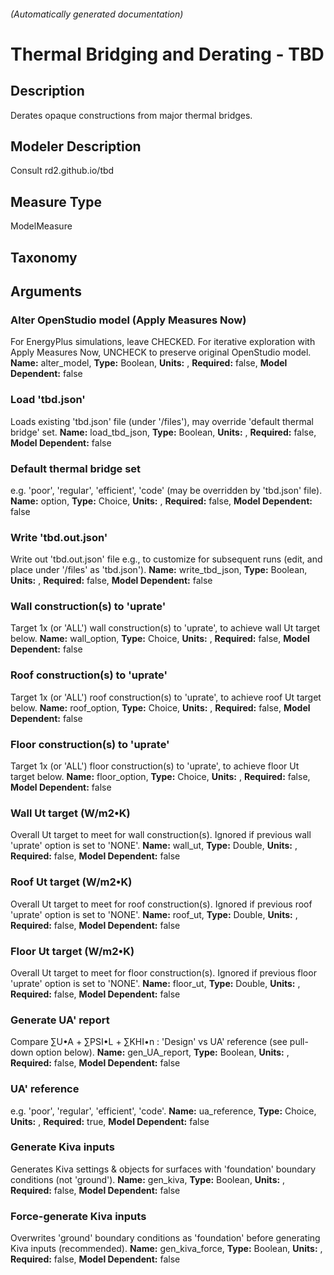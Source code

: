

###### (Automatically generated documentation)

# Thermal Bridging and Derating - TBD

## Description
Derates opaque constructions from major thermal bridges.

## Modeler Description
Consult rd2.github.io/tbd

## Measure Type
ModelMeasure

## Taxonomy


## Arguments


### Alter OpenStudio model (Apply Measures Now)
For EnergyPlus simulations, leave CHECKED. For iterative exploration with Apply Measures Now, UNCHECK to preserve original OpenStudio model.
**Name:** alter_model,
**Type:** Boolean,
**Units:** ,
**Required:** false,
**Model Dependent:** false

### Load 'tbd.json'
Loads existing 'tbd.json' file (under '/files'), may override 'default thermal bridge' set.
**Name:** load_tbd_json,
**Type:** Boolean,
**Units:** ,
**Required:** false,
**Model Dependent:** false

### Default thermal bridge set
e.g. 'poor', 'regular', 'efficient', 'code' (may be overridden by 'tbd.json' file).
**Name:** option,
**Type:** Choice,
**Units:** ,
**Required:** false,
**Model Dependent:** false

### Write 'tbd.out.json'
Write out 'tbd.out.json' file e.g., to customize for subsequent runs (edit, and place under '/files' as 'tbd.json').
**Name:** write_tbd_json,
**Type:** Boolean,
**Units:** ,
**Required:** false,
**Model Dependent:** false

### Wall construction(s) to 'uprate'
Target 1x (or 'ALL') wall construction(s) to 'uprate', to achieve wall Ut target below.
**Name:** wall_option,
**Type:** Choice,
**Units:** ,
**Required:** false,
**Model Dependent:** false

### Roof construction(s) to 'uprate'
Target 1x (or 'ALL') roof construction(s) to 'uprate', to achieve roof Ut target below.
**Name:** roof_option,
**Type:** Choice,
**Units:** ,
**Required:** false,
**Model Dependent:** false

### Floor construction(s) to 'uprate'
Target 1x (or 'ALL') floor construction(s) to 'uprate', to achieve floor Ut target below.
**Name:** floor_option,
**Type:** Choice,
**Units:** ,
**Required:** false,
**Model Dependent:** false

### Wall Ut target (W/m2•K)
Overall Ut target to meet for wall construction(s). Ignored if previous wall 'uprate' option is set to 'NONE'.
**Name:** wall_ut,
**Type:** Double,
**Units:** ,
**Required:** false,
**Model Dependent:** false

### Roof Ut target (W/m2•K)
Overall Ut target to meet for roof construction(s). Ignored if previous roof 'uprate' option is set to 'NONE'.
**Name:** roof_ut,
**Type:** Double,
**Units:** ,
**Required:** false,
**Model Dependent:** false

### Floor Ut target (W/m2•K)
Overall Ut target to meet for floor construction(s). Ignored if previous floor 'uprate' option is set to 'NONE'.
**Name:** floor_ut,
**Type:** Double,
**Units:** ,
**Required:** false,
**Model Dependent:** false

### Generate UA' report
Compare ∑U•A + ∑PSI•L + ∑KHI•n : 'Design' vs UA' reference (see pull-down option below).
**Name:** gen_UA_report,
**Type:** Boolean,
**Units:** ,
**Required:** false,
**Model Dependent:** false

### UA' reference
e.g. 'poor', 'regular', 'efficient', 'code'.
**Name:** ua_reference,
**Type:** Choice,
**Units:** ,
**Required:** true,
**Model Dependent:** false

### Generate Kiva inputs
Generates Kiva settings & objects for surfaces with 'foundation' boundary conditions (not 'ground').
**Name:** gen_kiva,
**Type:** Boolean,
**Units:** ,
**Required:** false,
**Model Dependent:** false

### Force-generate Kiva inputs
Overwrites 'ground' boundary conditions as 'foundation' before generating Kiva inputs (recommended).
**Name:** gen_kiva_force,
**Type:** Boolean,
**Units:** ,
**Required:** false,
**Model Dependent:** false




